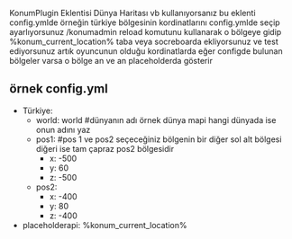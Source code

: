 KonumPlugin Eklentisi Dünya Haritası vb kullanıyorsanız bu eklenti config.ymlde örneğin türkiye bölgesinin kordinatlarını config.ymlde seçip ayarlıyorsunuz /konumadmin reload komutunu kullanarak o bölgeye gidip %konum_current_location% taba veya socreboarda ekliyorsunuz 
ve test ediyorsunuz artık oyuncunun olduğu kordinatlarda eğer configde bulunan bölgeler varsa o bölge an ve an placeholderda gösterir

 örnek config.yml
 - 
  - Türkiye:
    - world: world #dünyanın adı örnek dünya mapi hangi dünyada ise onun adını yaz
    - pos1: #pos 1 ve pos2 seçeceğiniz bölgenin bir diğer sol alt bölgesi diğeri ise tam çapraz pos2 bölgesidir
      - x: -500
      - y: 60
      - z: -500
    - pos2:
      - x: -400
      - y: 80
      - z: -400
- placeholderapi: %konum_current_location%
